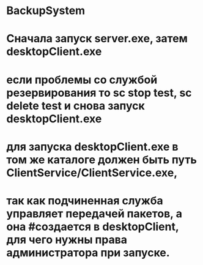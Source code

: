 # BackupSystem
# Сначала запуск server.exe, затем desktopClient.exe
# если проблемы со службой резервирования то sc stop test, sc delete test и снова запуск desktopClient.exe
# для запуска desktopClient.exe в том же каталоге должен быть путь ClientService/ClientService.exe, 
# так как подчиненная служба управляет передачей пакетов, а она  #создается в desktopClient, для чего нужны права администратора при запуске.
